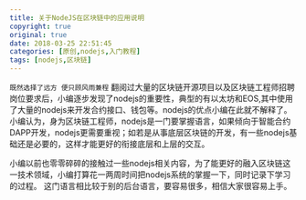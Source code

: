 ```yaml
---
title: 关于NodeJS在区块链中的应用说明
copyright: true
original: true
date: 2018-03-25 22:51:45
categories: [原创,nodejs,入门教程]
tags: [nodejs,区块链]
---
```

`既然选择了远方 便只顾风雨兼程`
翻阅过大量的区块链开源项目以及区块链工程师招聘岗位要求后，小编逐步发现了nodejs的重要性，典型的有以太坊和EOS,其中使用了大量的nodejs来开发合约接口、钱包等。nodejs的优点小编在此就不解释了。
小编认为，身为区块链工程师，nodejs是一门要掌握语言，如果倾向于智能合约DAPP开发，nodejs更需要重视；如若是从事底层区块链的开发，有一些nodejs基础还是必要的，这样才能更好的衔接底层和上层的交互。
<!-- more --> 
小编以前也零零碎碎的接触过一些nodejs相关内容，为了能更好的融入区块链这一技术领域，小编打算花一两周时间把nodejs系统的掌握一下，同时记录下学习的过程。
这门语言相比较于别的后台语言，要容易很多，相信大家很容易上手。
